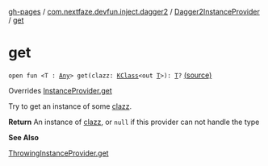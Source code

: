 [gh-pages](../../index.md) / [com.nextfaze.devfun.inject.dagger2](../index.md) / [Dagger2InstanceProvider](index.md) / [get](./get.md)

# get

`open fun <T : `[`Any`](https://kotlinlang.org/api/latest/jvm/stdlib/kotlin/-any/index.html)`> get(clazz: `[`KClass`](https://kotlinlang.org/api/latest/jvm/stdlib/kotlin.reflect/-k-class/index.html)`<out `[`T`](get.md#T)`>): `[`T`](get.md#T)`?` [(source)](https://github.com/NextFaze/dev-fun/tree/master/devfun-inject-dagger2/src/main/java/com/nextfaze/devfun/inject/dagger2/Instances.kt#L345)

Overrides [InstanceProvider.get](../../com.nextfaze.devfun.inject/-instance-provider/get.md)

Try to get an instance of some [clazz](../../com.nextfaze.devfun.inject/-instance-provider/get.md#com.nextfaze.devfun.inject.InstanceProvider$get(kotlin.reflect.KClass((com.nextfaze.devfun.inject.InstanceProvider.get.T)))/clazz).

**Return**
An instance of [clazz](../../com.nextfaze.devfun.inject/-instance-provider/get.md#com.nextfaze.devfun.inject.InstanceProvider$get(kotlin.reflect.KClass((com.nextfaze.devfun.inject.InstanceProvider.get.T)))/clazz), or `null` if this provider can not handle the type

**See Also**

[ThrowingInstanceProvider.get](../../com.nextfaze.devfun.inject/-throwing-instance-provider/get.md)

